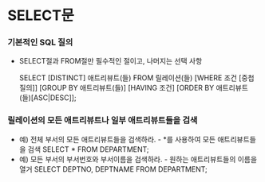 # SELECT문

### 기본적인 SQL 질의
- SELECT절과 FROM절만 필수적인 절이고, 나머지는 선택 사항

    SELECT      [DISTINCT] 애트리뷰트(들)
    FROM        릴레이션(들)
    [WHERE      조건
                    [중첩 질의]]
    [GROUP BY   애트리뷰트(들)]
    [HAVING     조건]
    [ORDER BY   애트리뷰트(들)[ASC|DESC]];

### 릴레이션의 모든 애트리뷰트나 일부 애트리뷰트들을 검색
- 예) 전체 부서의 모든 애트리뷰트들을 검색하라.
        - *를 사용하여 모든 애트리뷰트들을 검색
        SELECT      *
        FROM        DEPARTMENT;
- 예) 모든 부서의 부서번호와 부서이름을 검색하라.
        - 원하는 애트리뷰트들의 이름을 열거
        SELECT      DEPTNO, DEPTNAME
        FROM        DEPARTMENT;
        
